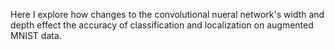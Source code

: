 Here I explore how changes to the convolutional nueral network's width and depth effect the accuracy of classification and localization on augmented MNIST data.

